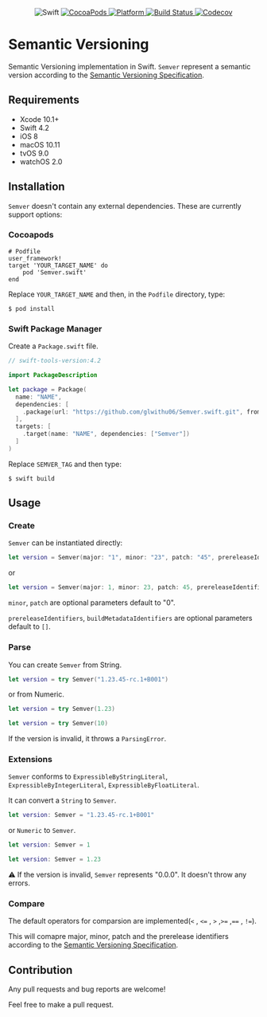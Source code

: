 <p align="center">
  <img alt="Swift" src="https://img.shields.io/badge/Swift-4.2-orange.svg">
  <a href="https://cocoapods.org/pods/Semver.swift" target="_blank">
    <img alt="CocoaPods" src="http://img.shields.io/cocoapods/v/Semver.swift.svg">
  </a>
  <a href="https://github.com/glwithu06/Semver.swift" target="_blank">
    <img alt="Platform" src="https://img.shields.io/cocoapods/p/Semver.swift.svg?style=flat">
  </a>
  <a href="https://travis-ci.org/glwithu06/Semver.swift" target="_blank">
    <img alt="Build Status" src="https://travis-ci.org/glwithu06/Semver.swift.svg?branch=master">
  </a>
  <a href="https://codecov.io/gh/glwithu06/Semver.swift/" target="_blank">
    <img alt="Codecov" src="https://img.shields.io/codecov/c/github/glwithu06/Semver.swift.svg">
  </a>
</p>

# Semantic Versioning

Semantic Versioning implementation in Swift.
`Semver` represent a semantic version according to the [Semantic Versioning Specification](http://semver.org/spec/v2.0.0.html).

## Requirements

* Xcode 10.1+
* Swift 4.2
* iOS 8
* macOS 10.11
* tvOS 9.0
* watchOS 2.0

## Installation

`Semver` doesn't contain any external dependencies.
These are currently support options:

### Cocoapods
```
# Podfile
user_framework!
target 'YOUR_TARGET_NAME' do
    pod 'Semver.swift'
end
```
Replace `YOUR_TARGET_NAME` and then, in the `Podfile` directory, type:
```
$ pod install
```

### Swift Package Manager

Create a `Package.swift` file.
```Swift
// swift-tools-version:4.2

import PackageDescription

let package = Package(
  name: "NAME",
  dependencies: [
    .package(url: "https://github.com/glwithu06/Semver.swift.git", from: "SEMVER_TAG")
  ],
  targets: [
    .target(name: "NAME", dependencies: ["Semver"])
  ]
)
```
Replace `SEMVER_TAG` and then type:
```
$ swift build
```

## Usage

### Create

`Semver` can be instantiated directly:

```Swift
let version = Semver(major: "1", minor: "23", patch: "45", prereleaseIdentifiers: ["rc", "1"], buildMetadataIdentifiers: ["B001"])

```
or

```Swift
let version = Semver(major: 1, minor: 23, patch: 45, prereleaseIdentifiers: ["rc", "1"], buildMetadataIdentifiers: ["B001"])

```
`minor`, `patch` are optional parameters default to "0".

`prereleaseIdentifiers`, `buildMetadataIdentifiers` are optional parameters default to `[]`.


### Parse

You can create `Semver` from String.

```Swift
let version = try Semver("1.23.45-rc.1+B001")

```
or from Numeric.

```Swift
let version = try Semver(1.23)
```

```Swift
let version = try Semver(10)
```

If the version is invalid, it throws a `ParsingError`.

### Extensions

`Semver` conforms to `ExpressibleByStringLiteral`, `ExpressibleByIntegerLiteral`, `ExpressibleByFloatLiteral`.

It can convert a `String` to `Semver`.

```Swift
let version: Semver = "1.23.45-rc.1+B001"
```

or `Numeric` to `Semver`.

```Swift
let version: Semver = 1
```

```Swift
let version: Semver = 1.23
```

⚠️ If the version is invalid, `Semver` represents "0.0.0". It doesn't throw any errors.

### Compare

The default operators for comparsion are implemented(`<` , `<=` , `>` ,`>=` ,`==` , `!=`).

This will comapre major, minor, patch and the prerelease identifiers according to the [Semantic Versioning Specification](http://semver.org/spec/v2.0.0.html).

## Contribution
Any pull requests and bug reports are welcome!

Feel free to make a pull request.
